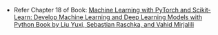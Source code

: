 * Refer Chapter 18 of Book: [Machine Learning with PyTorch and Scikit-Learn: Develop Machine Learning and Deep Learning Models with Python Book by Liu Yuxi, Sebastian Raschka, and Vahid Mirjalili](https://g.co/kgs/b7mfW9r)
